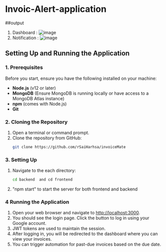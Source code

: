 
# Invoic-Alert-application

##output 
 1. Dashboard :
    ![image](https://github.com/user-attachments/assets/378436c9-3c81-407b-88b5-0898a7f81318)
 2. Notification :
    ![image](https://github.com/user-attachments/assets/87f7319a-acb2-447a-a5db-1f121cdfa33f)

     

## Setting Up and Running the Application


### 1. Prerequisites
Before you start, ensure you have the following installed on your machine:
- **Node.js** (v12 or later)
- **MongoDB** (Ensure MongoDB is running locally or have access to a MongoDB Atlas instance)
- **npm** (comes with Node.js)
- **Git**

### 2. Cloning the Repository
1. Open a terminal or command prompt.
2. Clone the repository from GitHub:
   ```bash
   git clone https://github.com/rSaiHarhsa/invoiceMate
   ```
### 3. Setting Up
1. Navigate to the each directory:
   ```bash
   cd backend  and cd frontend

2. "npm start"  to start the server for both frontend and backend 

### 4 Running the Application
1. Open your web browser and navigate to [http://localhost:3000](http://localhost:3000).
2. You should see the login page. Click the button to log in using your Google account.
3. JWT tokens are used to maintain the session.
4. After logging in, you will be redirected to the dashboard where you can view your invoices.
5. You can trigger automation for past-due invoices based on the due date.
